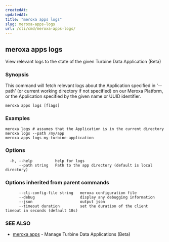 ```yaml
---
createdAt: 
updatedAt: 
title: "meroxa apps logs"
slug: meroxa-apps-logs
url: /cli/cmd/meroxa-apps-logs/
---
```

## meroxa apps logs

View relevant logs to the state of the given Turbine Data Application (Beta)

### Synopsis

This command will fetch relevant logs about the Application specified in '--path'
(or current working directory if not specified) on our Meroxa Platform,
or the Application specified by the given name or UUID identifier.

```
meroxa apps logs [flags]
```

### Examples

```
meroxa logs # assumes that the Application is in the current directory
meroxa logs --path /my/app
meroxa apps logs my-turbine-application
```

### Options

```
  -h, --help          help for logs
      --path string   Path to the app directory (default is local directory)
```

### Options inherited from parent commands

```
      --cli-config-file string   meroxa configuration file
      --debug                    display any debugging information
      --json                     output json
      --timeout duration         set the duration of the client timeout in seconds (default 10s)
```

### SEE ALSO

* [meroxa apps](/cli/cmd/meroxa-apps/)	 - Manage Turbine Data Applications (Beta)

